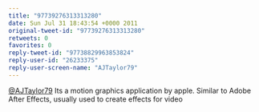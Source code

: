 ```yaml
---
title: "97739276313313280"
date: Sun Jul 31 18:43:54 +0000 2011
original-tweet-id: "97739276313313280"
retweets: 0
favorites: 0
reply-tweet-id: "97738829963853824"
reply-user-id: "26233375"
reply-user-screen-name: "AJTaylor79"
---
```

<a href="https://twitter.com/AJTaylor79">@AJTaylor79</a> Its a motion graphics application by apple. Similar to Adobe After Effects, usually used to create effects for video
